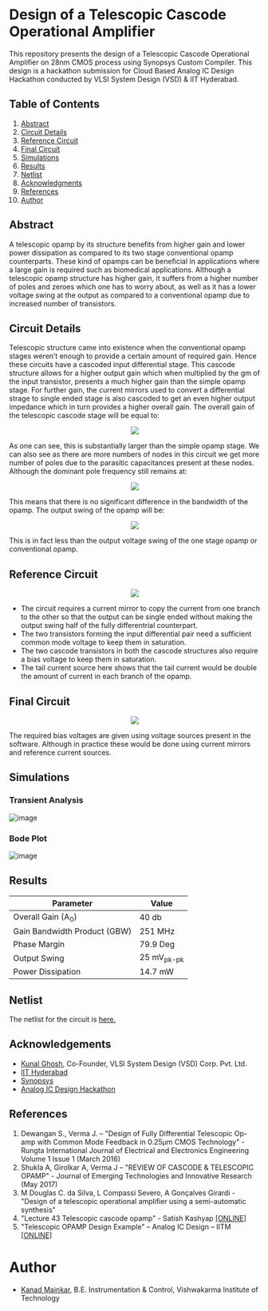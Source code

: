# Design of a Telescopic Cascode Operational Amplifier
This repository presents the design of a Telescopic Cascode Operational Amplifier on 28nm CMOS process using Synopsys Custom Compiler. This design is a hackathon submission for Cloud Based Analog IC Design Hackathon conducted by VLSI System Design (VSD) & IIT Hyderabad.

## Table of Contents
1. [Abstract](#abs)
2. [Circuit Details](#cd)
3. [Reference Circuit](#rc)
4. [Final Circuit](#fc)
5. [Simulations](#sim)
6. [Results](#res)
7. [Netlist](#net)
8. [Acknowledgments](#ack)
9. [References](#ref)
10. [Author](#au)
<a name="abs"></a>
## Abstract
A telescopic opamp by its structure benefits from higher gain and lower power dissipation as compared to its two stage conventional opamp counterparts. These kind of opamps can be beneficial in applications where a large gain is required such as biomedical applications. Although a telescopic opamp structure has higher gain, it suffers from a higher number of poles and zeroes which one has to worry about, as well as it has a lower voltage swing at the output as compared to a conventional opamp due to increased number of transistors. 

<a name="cd"></a>
## Circuit Details
Telescopic structure came into existence when the conventional opamp stages weren’t enough to provide a certain amount of required gain. Hence these circuits have a cascoded input differential stage. This cascode structure allows for a higher output gain which when multiplied by the gm of the input transistor, presents a much higher gain than the simple opamp stage. For further gain, the current mirrors used to convert a differential strage to single ended stage is also cascoded to get an even higher output impedance which in turn provides a higher overall gain. The overall gain of the telescopic cascode stage will be equal to:  

<p align = 'center'>
<img src='https://user-images.githubusercontent.com/100680231/156145264-dfaf1265-db50-4353-b020-0dcf4623fd68.png'>

</p>
As one can see, this is substantially larger than the simple opamp stage. We can also see as there are more numbers of nodes in this circuit we get more number of poles due to the parasitic capacitances present at these nodes. Although the dominant pole frequency still remains at: 

<p align = 'center'>
<img src='https://user-images.githubusercontent.com/100680231/156145418-9ef40bf5-3510-449d-b5f9-81fc776d7877.png'>
  
</p>
This means that there is no significant difference in the bandwidth of the opamp. The output swing of the opamp will be: 

<p align = 'center'>
<img src='https://user-images.githubusercontent.com/100680231/156145520-10db68a4-0247-4b62-8328-8260792a6ce7.png'>
  
</p>
This is in fact less than the output voltage swing of the one stage opamp or conventional opamp.

<a name="rc"></a>
## Reference Circuit
<p align = 'center'>
<img src='https://user-images.githubusercontent.com/100680231/156170242-3f73d968-018d-4698-b09b-d5851cc36290.png'>
</p>

  - The circuit requires a current mirror to copy the current from one branch to the other so that the output can be single ended without making the output swing half of the fully differentrial counterpart. 
  - The two transistors forming the input differential pair need a sufficient common mode voltage to keep them in saturation. 
  - The two cascode transistors in both the cascode structures also require a bias voltage to keep them in saturation. 
  - The tail current source here shows that the tail current would be double the amount of current in each branch of the opamp.

<a name="fc"></a>
## Final Circuit
<p align = 'center'>
<img src='https://user-images.githubusercontent.com/100680231/156160003-0ef485bd-d6ee-49fa-b8dd-08eb67bb31fb.png'>
</p>

The required bias voltages are given using voltage sources present in the software. Although in practice these would be done using current mirrors and reference current sources.

<a name="sim"></a>
## Simulations
### Transient Analysis
![image](https://user-images.githubusercontent.com/100680231/156160117-c4707c48-490f-4a62-bc7d-4917113c44eb.png)

### Bode Plot
![image](https://user-images.githubusercontent.com/100680231/156160160-094caba7-0940-4725-a5ca-156cff8aab02.png)

<a name="res"></a>
## Results

Parameter  | Value
------------- | -------------
Overall Gain (A<sub>0</sub>)  | 40 db
Gain Bandwidth Product (GBW)  | 251 MHz
Phase Margin  | 79.9 Deg
Output Swing  | 25 mV<sub>pk-pk</sub>
Power Dissipation   | 14.7 mW

<a name="net"></a>
## Netlist
The netlist for the circuit is [here.](./FinalNetlist)

<a name="ack"></a>
## Acknowledgements
- [Kunal Ghosh](https://www.linkedin.com/in/kunal-ghosh-vlsisystemdesign-com-28084836/), Co-Founder, VLSI System Design (VSD) Corp. Pvt. Ltd.
- [IIT Hyderabad](https://iith.ac.in/)
- [Synopsys](https://www.synopsys.com/)
- [Analog IC Design Hackathon](https://www.iith.ac.in/events/2022/02/15/Cloud-Based-Analog-IC-Design-Hackathon/)

<a name="ref"></a>
## References

1. Dewangan S., Verma J. – "Design of Fully Differential Telescopic Op-amp with Common Mode Feedback in 0.25μm CMOS Technology" - Rungta International Journal of
Electrical and Electronics Engineering Volume 1 Issue 1 (March 2016)  
2. Shukla A, Girolkar A, Verma J – "REVIEW OF CASCODE & TELESCOPIC OPAMP" - Journal of Emerging Technologies and Innovative Research (May 2017) 
3. M Douglas C. da Silva, L Compassi Severo, A Gonçalves Girardi - "Design of a telescopic operational amplifier using a semi-automatic synthesis"
4. "Lecture 43 Telescopic cascode opamp" - Satish Kashyap  [[ONLINE]](https://www.youtube.com/watch?v=PfsVw7CIleM)
5. "Telescopic OPAMP Design Example" – Analog IC Design – IITM  [[ONLINE]](https://www.youtube.com/watch?v=x_jaMqvJEto&t)

<a name="au"></a>
# Author
- [Kanad Mainkar](https://www.linkedin.com/in/kanad-mainkar-854b631a4/), B.E. Instrumentation & Control, Vishwakarma Institute of Technology
